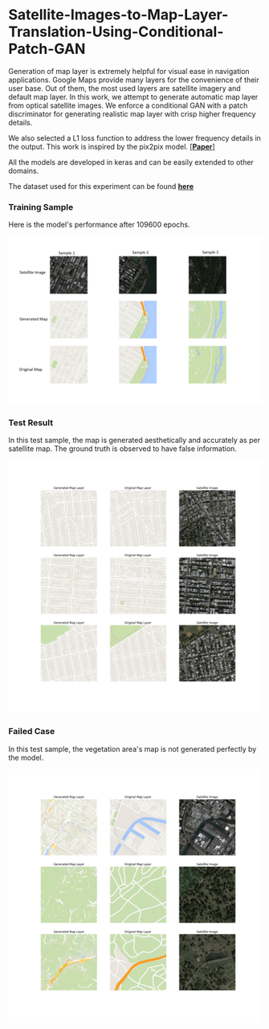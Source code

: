 # Satellite-Images-to-Map-Layer-Translation-Using-Conditional-Patch-GAN
Generation of map layer is extremely helpful for visual ease in navigation applications. Google Maps provide many layers for the convenience of their user base. Out of them, the most used layers are satellite imagery and default map layer. In this work, we attempt to generate automatic map layer from optical satellite images. We enforce a conditional GAN with a patch discriminator for generating realistic map layer with crisp higher frequency details. 

We also selected a L1 loss function to address the lower frequency details in the output. This work is inspired by the pix2pix model. [[**Paper**]](https://arxiv.org/abs/1611.07004v3)

All the models are developed in keras and can be easily extended to other domains. 

The dataset used for this experiment can be found [**here**](http://efrosgans.eecs.berkeley.edu/pix2pix/datasets/maps.tar.gz)


### Training Sample
Here is the model's performance after 109600 epochs. 

<div align='center'>
<img src = 'train_results/plot_109600.png'>
</div>

### Test Result
In this test sample, the map is generated aesthetically and accurately as per satellite map. The ground truth is observed to have false information.

<div align='center'>
<img src = 'test_results/Test_770.png'>
</div>

### Failed Case
In this test sample, the vegetation area's map is not generated perfectly by the model. 

<div align='center'>
<img src = 'test_results/Test_230.png'>
</div>
